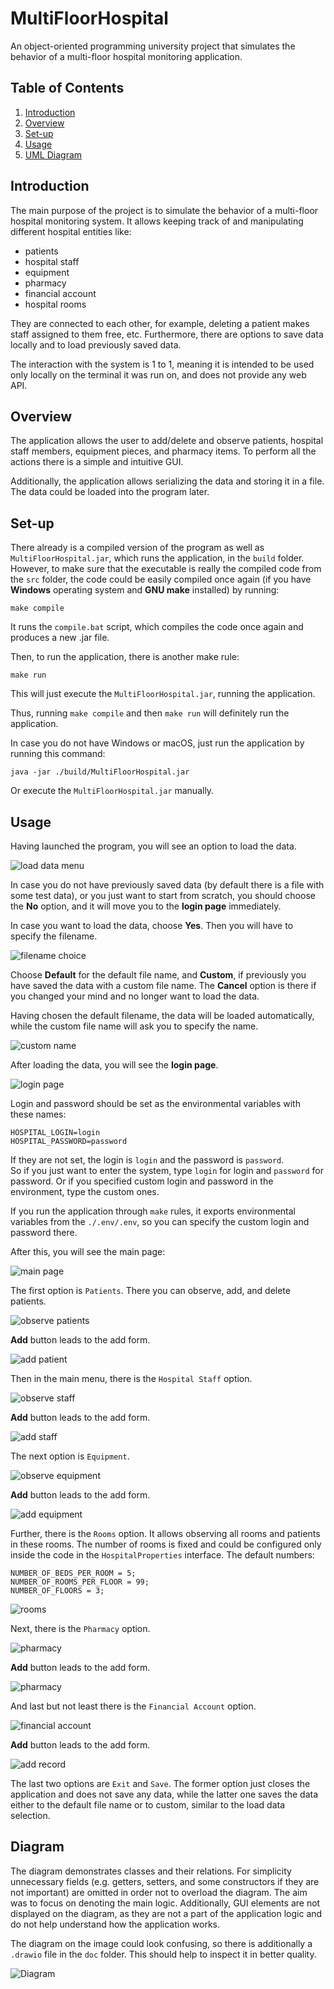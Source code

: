 # MultiFloorHospital

An object-oriented programming university project that simulates the behavior of a multi-floor hospital monitoring application.

## Table of Contents
1. [Introduction](#introduction)
2. [Overview](#overview)
3. [Set-up](#set-up)
4. [Usage](#usage)
5. [UML Diagram](#diagram)

## Introduction

The main purpose of the project is to simulate the behavior of a multi-floor hospital monitoring system. It allows keeping track of and manipulating different hospital entities like:

* patients
* hospital staff
* equipment
* pharmacy
* financial account
* hospital rooms

They are connected to each other, for example, deleting a patient makes staff assigned to them free, etc. Furthermore, there are options to save data locally and to load previously saved data.

The interaction with the system is 1 to 1, meaning it is intended to be used only locally on the terminal it was run on, and does not provide any web API.

## Overview
The application allows the user to add/delete and observe patients, hospital staff members, 
equipment pieces, and pharmacy items. To perform all the actions there is a simple and 
intuitive GUI.

Additionally, the application allows serializing the data and storing it in a file.
The data could be loaded into the program later.

## Set-up
There already is a compiled version of the program as well as `MultiFloorHospital.jar`, which runs the application, in the `build` folder. However, to make sure that the executable is really the compiled code from the `src` folder, the code could be easily compiled once again (if you have **Windows** operating system and **GNU make** installed) by running:
```
make compile
```
It runs the `compile.bat` script, which compiles the code once again and produces a new .jar file.

Then, to run the application, there is another make rule:
```
make run
```
This will just execute the `MultiFloorHospital.jar`, running the application.

Thus, running `make compile` and then `make run` will definitely run the application.

In case you do not have Windows or macOS, just run the application by running this command:
```
java -jar ./build/MultiFloorHospital.jar
```

Or execute the `MultiFloorHospital.jar` manually.

## Usage

Having launched the program, you will see an option to load the data.

![load data menu](./doc/screenshots/loaddata.png)

In case you do not have previously saved data (by default there is a file with some test data), or you just want to start from scratch, you should choose the **No** option, and it will move you to the **login page** immediately.

In case you want to load the data, choose **Yes**. Then you will have to specify the filename.

![filename choice](./doc/screenshots/filename.png)

Choose **Default** for the default file name, and **Custom**, if previously you have saved the data with a custom file name. The **Cancel** option is there if you changed your mind and no longer want to load the data.

Having chosen the default filename, the data will be loaded automatically, while the custom file name will ask you to specify the name.

![custom name](./doc/screenshots/customname.png)

After loading the data, you will see the **login page**.

![login page](./doc/screenshots/login.png)

Login and password should be set as the environmental variables with these names:
```
HOSPITAL_LOGIN=login
HOSPITAL_PASSWORD=password
```

If they are not set, the login is `login` and the password is `password`.
<BR>
So if you just want to enter the system, type `login` for login and `password` for password. Or if you specified custom login and password in the environment, type the custom ones.

If you run the application through `make` rules, it exports environmental variables from the `./.env/.env`, so you can specify the custom login and password there.

After this, you will see the main page:

![main page](./doc/screenshots/mainpage.png)

The first option is `Patients`. There you can observe, add, and delete patients.

![observe patients](./doc/screenshots/observepatients.png)

**Add** button leads to the add form.

![add patient](./doc/screenshots/addpatient.png)

Then in the main menu, there is the `Hospital Staff` option.

![observe staff](./doc/screenshots/observestaff.png)

**Add** button leads to the add form.

![add staff](./doc/screenshots/addstaff.png)

The next option is `Equipment`.

![observe equipment](./doc/screenshots/observeequipment.png)

**Add** button leads to the add form.

![add equipment](./doc/screenshots/addequipment.png)

Further, there is the `Rooms` option. It allows observing all rooms and patients in these rooms. The number of rooms is fixed and could be configured only inside the code in the `HospitalProperties` interface. The default numbers:
```
NUMBER_OF_BEDS_PER_ROOM = 5;
NUMBER_OF_ROOMS_PER_FLOOR = 99;
NUMBER_OF_FLOORS = 3;
```

![rooms](./doc/screenshots/rooms.png)

Next, there is the `Pharmacy` option.

![pharmacy](./doc/screenshots/observepharmacy.png)

**Add** button leads to the add form.

![pharmacy](./doc/screenshots/addpharmacy.png)

And last but not least there is the `Financial Account` option.

![financial account](./doc/screenshots/financialaccount.png)

**Add** button leads to the add form.

![add record](./doc/screenshots/addrecord.png)

The last two options are `Exit` and `Save`. The former option just closes the application and does not save any data, while the latter one saves the data either to the default file name or to custom, similar to the load data selection. 

## Diagram

The diagram demonstrates classes and their relations. For simplicity unnecessary fields (e.g. getters, setters, and some constructors if they are not important) are omitted in order not to overload the diagram. The aim was to focus on denoting the main logic. Additionally, GUI elements are not displayed on the diagram, as they are not a part of the application logic and do not help understand how the application works. 

The diagram on the image could look confusing, so there is additionally a `.drawio` file in the `doc` folder. This should help to inspect it in better quality.

![Diagram](./doc/.png)